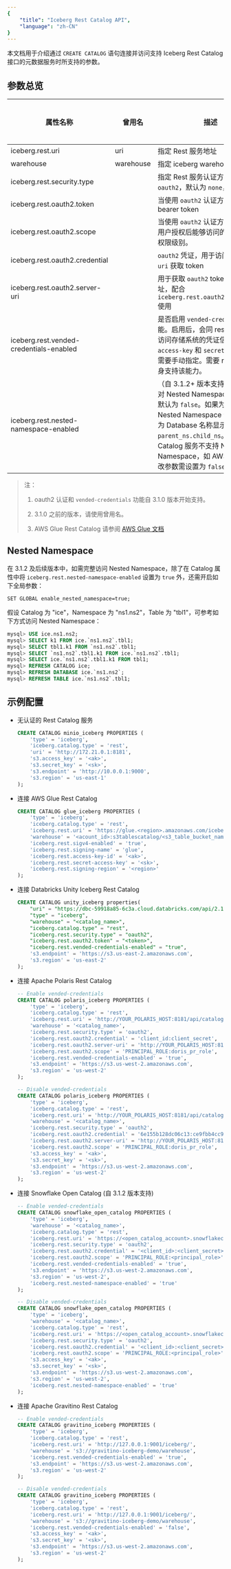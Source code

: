 ```yaml
---
{
    "title": "Iceberg Rest Catalog API",
    "language": "zh-CN"
}
---
```


本文档用于介绍通过 `CREATE CATALOG` 语句连接并访问支持 Iceberg Rest Catalog 接口的元数据服务时所支持的参数。

## 参数总览

|属性名称 | 曾用名 | 描述 | 默认值 | 是否必须 |
| --- | --- | --- | --- | --- | 
| iceberg.rest.uri | uri | 指定 Rest 服务地址 | - | 是 |
| warehouse | warehouse | 指定 iceberg warehouse | - | 是 |
| iceberg.rest.security.type | | 指定 Rest 服务认证方式，支持 `oauth2`，默认为 `none`，即无认证 | `none` | 否 |
| iceberg.rest.oauth2.token | | 当使用 `oauth2` 认证方式时，指定 bearer token | - | 否 |
| iceberg.rest.oauth2.scope | | 当使用 `oauth2` 认证方式时，指定用户授权后能够访问的资源范围和权限级别。| - | 否 |
| iceberg.rest.oauth2.credential | | `oauth2` 凭证，用于访问 `server-uri` 获取 token | - | 否 |
| iceberg.rest.oauth2.server-uri | | 用于获取 `oauth2` token 的 uri 地址，配合 `iceberg.rest.oauth2.credential` 使用 | - | 否 |
| iceberg.rest.vended-credentials-enabled | | 是否启用 `vended-credentials` 功能。启用后，会同 rest 服务端获取访问存储系统的凭证信息，如 `access-key` 和 `secret-key`，不再需要手动指定。需要 rest 服务端本身支持该能力。| `false` | 否 |
| iceberg.rest.nested-namespace-enabled | | （自 3.1.2+ 版本支持）是否启用对 Nested Namespace 的支持。默认为 `false`。如果为 `true`，则 Nested Namespace 会被打平作为 Database 名称显示，如 `parent_ns.child_ns`。某些 Rest Catalog 服务不支持 Nested Namespace，如 AWS Glue，责改参数需设置为 `false` | 否 |

> 注：
>
> 1. oauth2 认证和 `vended-credentials` 功能自 3.1.0 版本开始支持。
>
> 2. 3.1.0 之前的版本，请使用曾用名。
>
> 3. AWS Glue Rest Catalog 请参阅 [AWS Glue 文档](./aws-glue.md)

## Nested Namespace

在 3.1.2 及后续版本中，如需完整访问 Nested Namespace，除了在 Catalog 属性中将 `iceberg.rest.nested-namespace-enabled` 设置为 `true` 外，还需开启如下全局参数：

```
SET GLOBAL enable_nested_namespace=true;
```

假设 Catalog 为 "ice"，Namespace 为 "ns1.ns2"，Table 为 "tbl1"，可参考如下方式访问 Nested Namespace：

```sql
mysql> USE ice.ns1.ns2;
mysql> SELECT k1 FROM ice.`ns1.ns2`.tbl1;
mysql> SELECT tbl1.k1 FROM `ns1.ns2`.tbl1;
mysql> SELECT `ns1.ns2`.tbl1.k1 FROM ice.`ns1.ns2`.tbl1;
mysql> SELECT ice.`ns1.ns2`.tbl1.k1 FROM tbl1;
mysql> REFRESH CATALOG ice;
mysql> REFRESH DATABASE ice.`ns1.ns2`;
mysql> REFRESH TABLE ice.`ns1.ns2`.tbl1;
```

## 示例配置

- 无认证的 Rest Catalog 服务

    ```sql
    CREATE CATALOG minio_iceberg PROPERTIES (
        'type' = 'iceberg',
        'iceberg.catalog.type' = 'rest',
        'uri' = 'http://172.21.0.1:8181',
        's3.access_key' = '<ak>',
        's3.secret_key' = '<sk>',
        's3.endpoint' = 'http://10.0.0.1:9000',
        's3.region' = 'us-east-1'
    );
    ```

- 连接 AWS Glue Rest Catalog

    ```sql
    CREATE CATALOG glue_iceberg PROPERTIES (
        'type' = 'iceberg',
        'iceberg.catalog.type' = 'rest',
        'iceberg.rest.uri' = 'https://glue.<region>.amazonaws.com/iceberg',
        'warehouse' = '<acount_id>:s3tablescatalog/<s3_table_bucket_name>',
        'iceberg.rest.sigv4-enabled' = 'true',
        'iceberg.rest.signing-name' = 'glue',
        'iceberg.rest.access-key-id' = '<ak>',
        'iceberg.rest.secret-access-key' = '<sk>',
        'iceberg.rest.signing-region' = '<region>'
    );
    ```

- 连接 Databricks Unity Iceberg Rest Catalog

    ```sql
    CREATE CATALOG unity_iceberg properties(
        "uri" = "https://dbc-59918a85-6c3a.cloud.databricks.com/api/2.1/unity-catalog/iceberg-rest/",
        "type" = "iceberg",
        "warehouse" = "<catalog_name>",
        "iceberg.catalog.type" = "rest",
        "iceberg.rest.security.type" = "oauth2",
        "iceberg.rest.oauth2.token" = "<token>",
        "iceberg.rest.vended-credentials-enabled" = "true",
        's3.endpoint' = 'https://s3.us-east-2.amazonaws.com',
        's3.region' = 'us-east-2'
    );
    ```

- 连接 Apache Polaris Rest Catalog

    ```sql
    -- Enable vended-credentials
    CREATE CATALOG polaris_iceberg PROPERTIES (
        'type' = 'iceberg',
        'iceberg.catalog.type' = 'rest',
        'iceberg.rest.uri' = 'http://YOUR_POLARIS_HOST:8181/api/catalog',
        'warehouse' = '<catalog_name>',
        'iceberg.rest.security.type' = 'oauth2',
        'iceberg.rest.oauth2.credential' = 'client_id:client_secret',
        'iceberg.rest.oauth2.server-uri' = 'http://YOUR_POLARIS_HOST:8181/api/catalog/v1/oauth/tokens',
        'iceberg.rest.oauth2.scope' = 'PRINCIPAL_ROLE:doris_pr_role',
        'iceberg.rest.vended-credentials-enabled' = 'true',
        's3.endpoint' = 'https://s3.us-west-2.amazonaws.com',
        's3.region' = 'us-west-2'
    );

    -- Disable vended-credentials
    CREATE CATALOG polaris_iceberg PROPERTIES (
        'type' = 'iceberg',
        'iceberg.catalog.type' = 'rest',
        'iceberg.rest.uri' = 'http://YOUR_POLARIS_HOST:8181/api/catalog',
        'warehouse' = '<catalog_name>',
        'iceberg.rest.security.type' = 'oauth2',
        'iceberg.rest.oauth2.credential' = '6e155b128dc06c13:ce9fbb4cc91c43ff2955f2c6545239d7',
        'iceberg.rest.oauth2.server-uri' = 'http://YOUR_POLARIS_HOST:8181/api/catalog/v1/oauth/tokens',
        'iceberg.rest.oauth2.scope' = 'PRINCIPAL_ROLE:doris_pr_role',
        's3.access_key' = '<ak>',
        's3.secret_key' = '<sk>',
        's3.endpoint' = 'https://s3.us-west-2.amazonaws.com',
        's3.region' = 'us-west-2'
    );
    ```

- 连接 Snowflake Open Catalog (自 3.1.2 版本支持)

    ```sql
    -- Enable vended-credentials
    CREATE CATALOG snowflake_open_catalog PROPERTIES (
        'type' = 'iceberg',
        'warehouse' = '<catalog_name>',
        'iceberg.catalog.type' = 'rest',
        'iceberg.rest.uri' = 'https://<open_catalog_account>.snowflakecomputing.com/polaris/api/catalog',
        'iceberg.rest.security.type' = 'oauth2',
        'iceberg.rest.oauth2.credential' = '<client_id>:<client_secret>',
        'iceberg.rest.oauth2.scope' = 'PRINCIPAL_ROLE:<principal_role>',
        'iceberg.rest.vended-credentials-enabled' = 'true',
        's3.endpoint' = 'https://s3.us-west-2.amazonaws.com',
        's3.region' = 'us-west-2',
        'iceberg.rest.nested-namespace-enabled' = 'true'
    );
    ```

    ```sql
    -- Disable vended-credentials
    CREATE CATALOG snowflake_open_catalog PROPERTIES (
        'type' = 'iceberg',
        'warehouse' = '<catalog_name>',
        'iceberg.catalog.type' = 'rest',
        'iceberg.rest.uri' = 'https://<open_catalog_account>.snowflakecomputing.com/polaris/api/catalog',
        'iceberg.rest.security.type' = 'oauth2',
        'iceberg.rest.oauth2.credential' = '<client_id>:<client_secret>',
        'iceberg.rest.oauth2.scope' = 'PRINCIPAL_ROLE:<principal_role>',
        's3.access_key' = '<ak>',
        's3.secret_key' = '<sk>',
        's3.endpoint' = 'https://s3.us-west-2.amazonaws.com',
        's3.region' = 'us-west-2',
        'iceberg.rest.nested-namespace-enabled' = 'true'
    );
    ```

- 连接 Apache Gravitino Rest Catalog

    ```sql
    -- Enable vended-credentials
    CREATE CATALOG gravitino_iceberg PROPERTIES (
        'type' = 'iceberg',
        'iceberg.catalog.type' = 'rest',
        'iceberg.rest.uri' = 'http://127.0.0.1:9001/iceberg/',
        'warehouse' = 's3://gravitino-iceberg-demo/warehouse',
        'iceberg.rest.vended-credentials-enabled' = 'true',
        's3.endpoint' = 'https://s3.us-west-2.amazonaws.com',
        's3.region' = 'us-west-2'
    );

    -- Disable vended-credentials
    CREATE CATALOG gravitino_iceberg PROPERTIES (
        'type' = 'iceberg',
        'iceberg.catalog.type' = 'rest',
        'iceberg.rest.uri' = 'http://127.0.0.1:9001/iceberg/',
        'warehouse' = 's3://gravitino-iceberg-demo/warehouse',
        'iceberg.rest.vended-credentials-enabled' = 'false',
        's3.access_key' = '<ak>',
        's3.secret_key' = '<sk>',
        's3.endpoint' = 'https://s3.us-west-2.amazonaws.com',
        's3.region' = 'us-west-2'
    );
    ```
